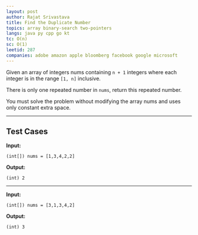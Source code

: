 ```yaml
---
layout: post
author: Rajat Srivastava
title: Find the Duplicate Number
topics: array binary-search two-pointers
langs: java py cpp go kt
tc: O(n)
sc: O(1)
leetid: 287
companies: adobe amazon apple bloomberg facebook google microsoft
---
```


Given an array of integers nums containing `n + 1` integers where each integer is in the range `[1, n]` inclusive.

There is only one repeated number in `nums`, return this repeated number.

You must solve the problem without modifying the array nums and uses only constant extra space.

---

## Test Cases

**Input:** 
```
(int[]) nums = [1,3,4,2,2]
```

**Output:** 
```
(int) 2
```

---

**Input:**
```
(int[]) nums = [3,1,3,4,2]
```

**Output:**
```
(int) 3
```